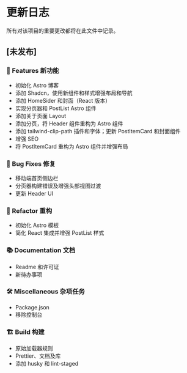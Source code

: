 # 更新日志

所有对该项目的重要更改都将在此文件中记录。

## [未发布]

### 🚀 Features 新功能

- 初始化 Astro 博客
- 添加 Shadcn，使用新组件和样式增强布局和导航
- 添加 HomeSider 和封面（React 版本）
- 实现分页器和 PostList Astro 组件
- 添加关于页面 Layout
- 添加分页，将 Header 组件重构为 Astro 组件
- 添加 tailwind-clip-path 插件和字体；更新 PostItemCard 和封面组件
- 增强 SEO
- 将 PostItemCard 重构为 Astro 组件并增强布局

### 🐛 Bug Fixes 修复

- 移动端首页侧边栏
- 分页器构建错误及增强头部视图过渡
- 更新 Header UI

### 🚜 Refactor 重构

- 初始化 Astro 模板
- 简化 React 集成并增强 PostList 样式

### 📚 Documentation 文档

- Readme 和许可证
- 新待办事项

### 🛠 Miscellaneous 杂项任务

- Package.json
- 移除控制台

### 🏗 Build 构建

- 原始加载器规则
- Prettier、文档及库
- 添加 husky 和 lint-staged

<!-- 由 git-cliff 生成、 gpt 翻译润色 -->
